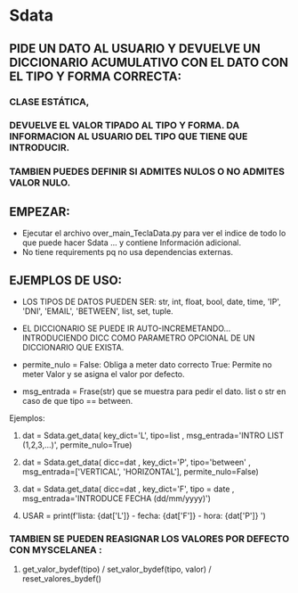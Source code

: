 # Sdata 
## PIDE UN DATO AL USUARIO Y DEVUELVE UN DICCIONARIO ACUMULATIVO CON EL DATO CON EL TIPO Y FORMA CORRECTA: 
### CLASE ESTÁTICA,  
### DEVUELVE EL VALOR TIPADO AL TIPO Y FORMA. DA INFORMACION AL USUARIO DEL TIPO QUE TIENE QUE INTRODUCIR.
### TAMBIEN PUEDES DEFINIR SI ADMITES NULOS O NO ADMITES VALOR NULO.

## EMPEZAR:
- Ejecutar el archivo over_main_TeclaData.py  para ver el indice de todo lo que puede hacer Sdata ... y contiene Información adicional.
- No tiene requirements pq no usa dependencias externas.


## EJEMPLOS DE USO:
- LOS TIPOS DE DATOS PUEDEN SER: str, int, float, bool, date, time, 'IP', 'DNI', 'EMAIL', 'BETWEEN', list, set, tuple.

- EL DICCIONARIO SE PUEDE IR AUTO-INCREMETANDO... INTRODUCIENDO DICC COMO PARAMETRO OPCIONAL DE UN DICCIONARIO QUE EXISTA.

- permite_nulo = False: Obliga a meter dato correcto
                 True:  Permite no meter Valor y se asigna el valor por defecto.

- msg_entrada = Frase(str) que se muestra para pedir el dato.
                list o str en caso de que tipo == between.

Ejemplos:
1. dat = Sdata.get_data( key_dict='L', tipo=list , msg_entrada='INTRO LIST  (1,2,3,...)', permite_nulo=True)
2. dat = Sdata.get_data( dicc=dat , key_dict='P', tipo='between' , msg_entrada=['VERTICAL', 'HORIZONTAL'], permite_nulo=False)    
3. dat = Sdata.get_data( dicc=dat , key_dict='F', tipo = date , msg_entrada='INTRODUCE FECHA (dd/mm/yyyy)')    

4. USAR = print(f'lista: {dat['L']} - fecha: {dat['F']} - hora: {dat['P']} ')



### TAMBIEN SE PUEDEN REASIGNAR LOS VALORES POR DEFECTO CON MYSCELANEA : 
1. get_valor_bydef(tipo) / set_valor_bydef(tipo, valor) / reset_valores_bydef()